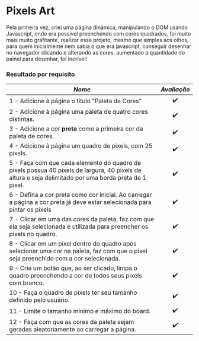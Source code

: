 # Pixels Art

Pela primeira vez, criei uma página dinâmica, manipulando o DOM usando Javascript, onde era possível preenchendo com cores quadrados, foi muito mais muito grafitante, realizar esse projeto, mesmo que simples aos olhos, para quem inicialmente nem sabia o que era javascript, conseguir desenhar no navegador clicando e alterando as cores, aumentado a quantidade do painel para desenhar, foi incrível!

### Resultado por requisito
*Nome* | *Avaliação*
--- | :---:
1 - Adicione à página o título \"Paleta de Cores\" | :heavy_check_mark:
2 - Adicione à página uma paleta de quatro cores distintas. | :heavy_check_mark:
3 - Adicione a cor **preta** como a primeira cor da paleta de cores. | :heavy_check_mark:
4 - Adicione à página um quadro de pixels, com 25 pixels. | :heavy_check_mark:
5 - Faça com que cada elemento do quadro de pixels possua 40 pixels de largura, 40 pixels de altura e seja delimitado por uma borda preta de 1 pixel. | :heavy_check_mark:
6 - Defina a cor preta como cor inicial. Ao carregar a página a cor preta já deve estar selecionada para pintar os pixels | :heavy_check_mark:
7 - Clicar em uma das cores da paleta, faz com que ela seja selecionada e utilizada para preencher os pixels no quadro. | :heavy_check_mark:
8 - Clicar em um pixel dentro do quadro após selecionar uma cor na paleta, faz com que o pixel seja preenchido com a cor selecionada. | :heavy_check_mark:
9 - Crie um botão que, ao ser clicado, limpa o quadro preenchendo a cor de todos seus pixels com branco.| :heavy_check_mark:
10 - Faça o quadro de pixels ter seu tamanho definido pelo usuário. | :heavy_check_mark:
11 - Limite o tamanho mínimo e máximo do board. | :heavy_check_mark:
12 - Faça com que as cores da paleta sejam geradas aleatoriamente ao carregar a página. | :heavy_check_mark:

